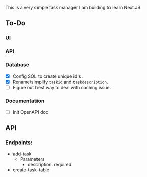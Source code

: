 This is a very simple task manager I am building to learn Next.JS.

## To-Do

### UI

### API

### Database

- [x] Config SQL to create unique id's .
- [x] Rename/simplify `taskid` and `taskdescription`.
- [ ] Figure out best way to deal with caching issue.

### Documentation

- [ ] Init OpenAPI doc

## API

### Endpoints:

- add-task
  - Parameters
    - description: required
- create-task-table